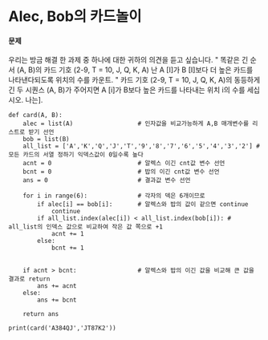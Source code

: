 # Alec, Bob의 카드놀이
#### 문제
   우리는 방금 해결 한 과제 중 하나에 대한 귀하의 의견을 듣고 싶습니다. " 똑같은 긴 순서 (A, B)의 카드 기호 (2-9, T = 10, J, Q, K, A) 난 A [I]가 B [I]보다 더 높은 카드를 나타낸다되도록 위치의 수를 카운트. "
   카드 기호 (2-9, T = 10, J, Q, K, A)의 동등하게 긴 두 시퀀스 (A, B)가 주어지면 A [i]가 B보다 높은 카드를 나타내는 위치 i의 수를 세십시오. 나는].



    def card(A, B):
	    alec = list(A)					# 인자값을 비교가능하게 A,B 매개변수를 리스트로 받기 선언
	    bob = list(B)
	    all_list = ['A','K','Q','J','T','9','8','7','6','5','4','3','2'] # 모든 카드의 서열 정하기 익덱스값이 0일수록 높다
	    acnt = 0						# 알렉스 이긴 cnt값 변수 선언
	    bcnt = 0						# 밥의 이긴 cnt값 변수 선언
	    ans = 0							# 결과값 변수 선언

	    for i in range(6):				# 각자의 덱은 6개이므로 
		    if alec[i] == bob[i]:		# 알렉스와 밥의 값이 같으면 continue
			    continue
		    if all_list.index(alec[i]) < all_list.index(bob[i]): # all_list의 인덱스 값으로 비교하여 작은 값 쪽으로 +1
			    acnt += 1
		    else:
			    bcnt += 1
	

	    if acnt > bcnt:					# 알렉스와 밥의 이긴 값을 비교해 큰 값을 결과로 return
		    ans += acnt
	    else:
		    ans += bcnt
		
	    return ans
	
    print(card('A384QJ','JT87K2'))

